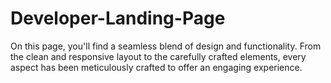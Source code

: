 # Developer-Landing-Page
On this page, you'll find a seamless blend of design and functionality. From the clean and responsive layout to the carefully crafted elements, every aspect has been meticulously crafted to offer an engaging experience.
